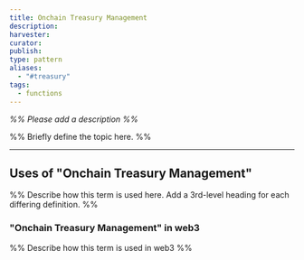 ```yaml
---
title: Onchain Treasury Management
description: 
harvester: 
curator: 
publish: 
type: pattern
aliases:
  - "#treasury"
tags:
  - functions
---
```


*%% Please add a description %%*

%% Briefly define the topic here. %%

---

## Uses of "Onchain Treasury Management"

%% Describe how this term is used here. Add a 3rd-level heading for each differing definition. %%

### "Onchain Treasury Management" in web3

%% Describe how this term is used in web3 %%
